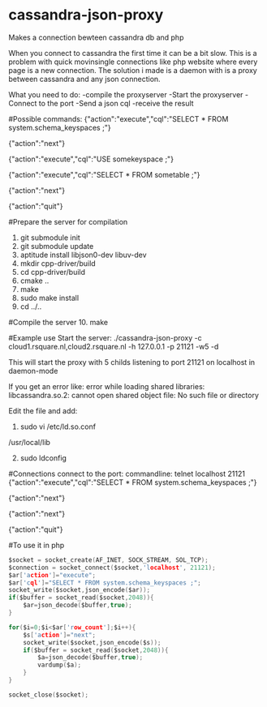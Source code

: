 # cassandra-json-proxy
Makes a connection bewteen cassandra db and php

When you connect to cassandra the first time it can be a bit slow.
This is a problem with quick movinsingle connections like php website where every page is a new connection.
The solution i made is a daemon with is a proxy between cassandra and any json connection.

What you need to do:
-compile the proxyserver
-Start the proxyserver 
-Connect to the port 
-Send a json cql
-receive the result

#Possible commands:
{"action":"execute","cql":"SELECT * FROM system.schema_keyspaces ;"}

{"action":"next"}

{"action":"execute","cql":"USE somekeyspace ;"}

{"action":"execute","cql":"SELECT * FROM sometable ;"}

{"action":"next"}

{"action":"quit"}


#Prepare the server for compilation
1. git submodule init
2. git submodule update
3. aptitude install libjson0-dev libuv-dev
4. mkdir cpp-driver/build
5. cd cpp-driver/build
6. cmake ..
7. make
8. sudo make install
9. cd ../..

#Compile the server
10. make


#Example use
Start the server:
./cassandra-json-proxy -c cloud1.rsquare.nl,cloud2.rsquare.nl -h 127.0.0.1 -p 21121 -w5 -d

This will start the proxy with 5 childs listening to port 21121 on localhost in daemon-mode

If you get an error like:
error while loading shared libraries: libcassandra.so.2: cannot open shared object file: No such file or directory

Edit the file and add:
1. sudo vi /etc/ld.so.conf

/usr/local/lib

2. sudo ldconfig


#Connections
connect to the port:
commandline:
telnet localhost 21121
 {"action":"execute","cql":"SELECT * FROM system.schema_keyspaces ;"}
 
{"action":"next"}

{"action":"next"}

{"action":"quit"}

#To use it in php
```c
$socket = socket_create(AF_INET, SOCK_STREAM, SOL_TCP);
$connection = socket_connect($socket,'localhost', 21121);
$ar['action']="execute";
$ar['cql']="SELECT * FROM system.schema_keyspaces ;";
socket_write($socket,json_encode($ar));
if($buffer = socket_read($socket,2048)){
	$ar=json_decode($buffer,true);
}

for($i=0;$i<$ar['row_count'];$i++){
	$s['action']="next";
	socket_write($socket,json_encode($s));
	if($buffer = socket_read($socket,2048)){
		$a=json_decode($buffer,true);
		vardump($a);
	}
}

socket_close($socket);
```
